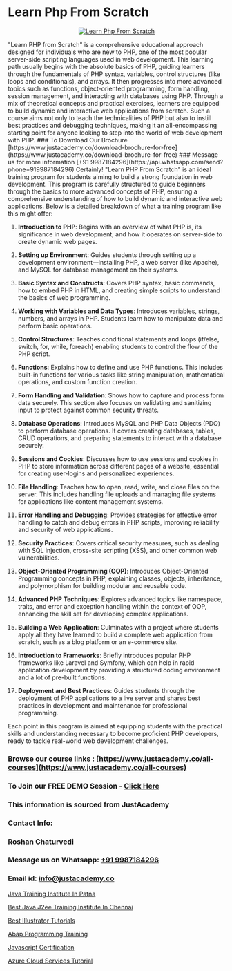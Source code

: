 # Learn Php From Scratch

<p align="center">
  <a href="https://justacademy.co/course-detail/php-training">
    <img src="https://justacademy.co/storage2/course_image/1676637155_course_image.webp" alt="Learn Php From Scratch">
  </a>
</p>
"Learn PHP from Scratch" is a comprehensive educational approach designed for individuals who are new to PHP, one of the most popular server-side scripting languages used in web development. This learning path usually begins with the absolute basics of PHP, guiding learners through the fundamentals of PHP syntax, variables, control structures (like loops and conditionals), and arrays. It then progresses into more advanced topics such as functions, object-oriented programming, form handling, session management, and interacting with databases using PHP. Through a mix of theoretical concepts and practical exercises, learners are equipped to build dynamic and interactive web applications from scratch. Such a course aims not only to teach the technicalities of PHP but also to instill best practices and debugging techniques, making it an all-encompassing starting point for anyone looking to step into the world of web development with PHP.
### To Download Our Brochure [https://www.justacademy.co/download-brochure-for-free](https://www.justacademy.co/download-brochure-for-free)
### Message us for more information [+91 9987184296](https://api.whatsapp.com/send?phone=919987184296)
Certainly! "Learn PHP From Scratch" is an ideal training program for students aiming to build a strong foundation in web development. This program is carefully structured to guide beginners through the basics to more advanced concepts of PHP, ensuring a comprehensive understanding of how to build dynamic and interactive web applications. Below is a detailed breakdown of what a training program like this might offer:

1) **Introduction to PHP**: Begins with an overview of what PHP is, its significance in web development, and how it operates on server-side to create dynamic web pages.

2) **Setting up Environment**: Guides students through setting up a development environment—installing PHP, a web server (like Apache), and MySQL for database management on their systems.

3) **Basic Syntax and Constructs**: Covers PHP syntax, basic commands, how to embed PHP in HTML, and creating simple scripts to understand the basics of web programming.

4) **Working with Variables and Data Types**: Introduces variables, strings, numbers, and arrays in PHP. Students learn how to manipulate data and perform basic operations.

5) **Control Structures**: Teaches conditional statements and loops (if/else, switch, for, while, foreach) enabling students to control the flow of the PHP script.

6) **Functions**: Explains how to define and use PHP functions. This includes built-in functions for various tasks like string manipulation, mathematical operations, and custom function creation.

7) **Form Handling and Validation**: Shows how to capture and process form data securely. This section also focuses on validating and sanitizing input to protect against common security threats.

8) **Database Operations**: Introduces MySQL and PHP Data Objects (PDO) to perform database operations. It covers creating databases, tables, CRUD operations, and preparing statements to interact with a database securely.

9) **Sessions and Cookies**: Discusses how to use sessions and cookies in PHP to store information across different pages of a website, essential for creating user-logins and personalized experiences.

10) **File Handling**: Teaches how to open, read, write, and close files on the server. This includes handling file uploads and managing file systems for applications like content management systems.

11) **Error Handling and Debugging**: Provides strategies for effective error handling to catch and debug errors in PHP scripts, improving reliability and security of web applications.

12) **Security Practices**: Covers critical security measures, such as dealing with SQL injection, cross-site scripting (XSS), and other common web vulnerabilities.

13) **Object-Oriented Programming (OOP)**: Introduces Object-Oriented Programming concepts in PHP, explaining classes, objects, inheritance, and polymorphism for building modular and reusable code.

14) **Advanced PHP Techniques**: Explores advanced topics like namespace, traits, and error and exception handling within the context of OOP, enhancing the skill set for developing complex applications.

15) **Building a Web Application**: Culminates with a project where students apply all they have learned to build a complete web application from scratch, such as a blog platform or an e-commerce site.

16) **Introduction to Frameworks**: Briefly introduces popular PHP frameworks like Laravel and Symfony, which can help in rapid application development by providing a structured coding environment and a lot of pre-built functions.

17) **Deployment and Best Practices**: Guides students through the deployment of PHP applications to a live server and shares best practices in development and maintenance for professional programming.

Each point in this program is aimed at equipping students with the practical skills and understanding necessary to become proficient PHP developers, ready to tackle real-world web development challenges.

### Browse our course links : [https://www.justacademy.co/all-courses](https://www.justacademy.co/all-courses) 
### To Join our FREE DEMO Session - [Click Here](https://www.justacademy.co/register-for-course-demo)


### This information is sourced from JustAcademy
### Contact Info:
### Roshan Chaturvedi
### Message us on Whatsapp: [+91 9987184296](https://api.whatsapp.com/send?phone=919987184296)
### Email id: [info@justacademy.co](mailto:info@justacademy.co)
                
[Java Training Institute In Patna](https://www.linkedin.com/pulse/java-training-institute-patna-justacademy-manchester-xrhuf?trackingId=g%2BkKQH9x1ffH4yVoBOQhwA%3D%3D&lipi=urn%3Ali%3Apage%3Ad_flagship3_company_admin%3BonfNNyQQRXKvud4lFfnrRQ%3D%3D)

[Best Java J2ee Training Institute In Chennai](https://www.linkedin.com/pulse/best-java-j2ee-training-institute-chennai-justacademy-ylw1c?trackingId=rZyLI7qIq9yOW3m%2Fx9hB2g%3D%3D&lipi=urn%3Ali%3Apage%3Ad_flagship3_company_admin%3BkivWcGmHSBCkKNz13%2FsLDg%3D%3D)

[Best Illustrator Tutorials](https://medium.com/@akanshapatil/best-illustrator-tutorials-023614636563)

[Abap Programming Training](https://medium.com/@negishivu99/abap-programming-training-90e57f0ef749)

[Javascript Certification](https://justacademyin.github.io/Articles/Javascript-Certification)

[Azure Cloud Services Tutorial](https://justacademyin.github.io/justacademy/azure-cloud-services-tutorial)

